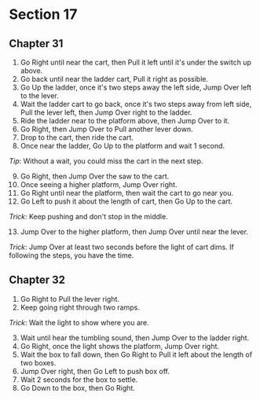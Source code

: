 # Section 17

## Chapter 31

1. Go Right until near the cart, then Pull it left until it's under the switch up above.
2. Go back until near the ladder cart, Pull it right as possible.
3. Go Up the ladder, once it's two steps away the left side, Jump Over left to the lever.
4. Wait the ladder cart to go back, once it's two steps away from left side, Pull the lever left, then Jump Over right to the ladder.
5. Ride the ladder near to the platform above, then Jump Over to it.
6. Go Right, then Jump Over to Pull another lever down.
7. Drop to the cart, then ride the cart.
8. Once near the ladder, Go Up to the platform and wait 1 second.

_Tip_: Without a wait, you could miss the cart in the next step.

9. Go Right, then Jump Over the saw to the cart.
10. Once seeing a higher platform, Jump Over right.
11. Go Right until near the platform, then wait the cart to go near you.
12. Go Left to push it about the length of cart, then Go Up to the cart.

_Trick_: Keep pushing and don't stop in the middle.

13. Jump Over to the higher platform, then Jump Over until near the lever.

_Trick_: Jump Over at least two seconds before the light of cart dims. If following the steps, you have the time.

## Chapter 32

1. Go Right to Pull the lever right.
2. Keep going right through two ramps.

_Trick_: Wait the light to show where you are.

3. Wait until hear the tumbling sound, then Jump Over to the ladder right.
4. Go Right, once the light shows the platform, Jump Over right.
5. Wait the box to fall down, then Go Right to Pull it left about the length of two boxes.
6. Jump Over right, then Go Left to push box off.
7. Wait 2 seconds for the box to settle.
8. Go Down to the box, then Go Right.

